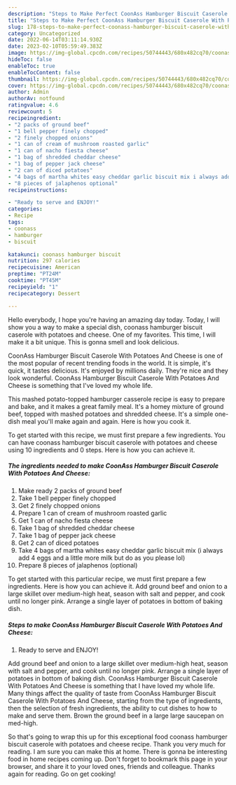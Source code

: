 ```yaml
---
description: "Steps to Make Perfect CoonAss Hamburger Biscuit Caserole With Potatoes And Cheese"
title: "Steps to Make Perfect CoonAss Hamburger Biscuit Caserole With Potatoes And Cheese"
slug: 178-steps-to-make-perfect-coonass-hamburger-biscuit-caserole-with-potatoes-and-cheese
category: Uncategorized
date: 2022-06-14T03:11:14.930Z
date: 2023-02-10T05:59:49.383Z
image: https://img-global.cpcdn.com/recipes/50744443/680x482cq70/coonass-hamburger-biscuit-caserole-with-potatoes-and-cheese-recipe-main-photo.jpg
hideToc: false
enableToc: true
enableTocContent: false
thumbnail: https://img-global.cpcdn.com/recipes/50744443/680x482cq70/coonass-hamburger-biscuit-caserole-with-potatoes-and-cheese-recipe-main-photo.jpg
cover: https://img-global.cpcdn.com/recipes/50744443/680x482cq70/coonass-hamburger-biscuit-caserole-with-potatoes-and-cheese-recipe-main-photo.jpg
author: Admin
authorAv: notfound
ratingvalue: 4.6
reviewcount: 5
recipeingredient:
- "2 packs of ground beef"
- "1 bell pepper finely chopped"
- "2 finely chopped onions"
- "1 can of cream of mushroom roasted garlic"
- "1 can of nacho fiesta cheese"
- "1 bag of shredded cheddar cheese"
- "1 bag of pepper jack cheese"
- "2 can of diced potatoes"
- "4 bags of martha whites easy cheddar garlic biscuit mix i always add 4 eggs and a little more milk but do as you please lol"
- "8 pieces of jalaphenos optional"
recipeinstructions:

- "Ready to serve and ENJOY!"
categories:
- Recipe
tags:
- coonass
- hamburger
- biscuit

katakunci: coonass hamburger biscuit 
nutrition: 297 calories
recipecuisine: American
preptime: "PT24M"
cooktime: "PT45M"
recipeyield: "1"
recipecategory: Dessert

---
```



Hello everybody, I hope you're having an amazing day today. Today, I will show you a way to make a special dish, coonass hamburger biscuit caserole with potatoes and cheese. One of my favorites. This time, I will make it a bit unique. This is gonna smell and look delicious.

CoonAss Hamburger Biscuit Caserole With Potatoes And Cheese is one of the most popular of recent trending foods in the world. It is simple, it's quick, it tastes delicious. It's enjoyed by millions daily. They're nice and they look wonderful. CoonAss Hamburger Biscuit Caserole With Potatoes And Cheese is something that I've loved my whole life.

This mashed potato-topped hamburger casserole recipe is easy to prepare and bake, and it makes a great family meal. It&#39;s a homey mixture of ground beef, topped with mashed potatoes and shredded cheese. It&#39;s a simple one-dish meal you&#39;ll make again and again. Here is how you cook it.


To get started with this recipe, we must first prepare a few ingredients. You can have coonass hamburger biscuit caserole with potatoes and cheese using 10 ingredients and 0 steps. Here is how you can achieve it.

<!--inarticleads1-->

##### The ingredients needed to make CoonAss Hamburger Biscuit Caserole With Potatoes And Cheese:

1. Make ready 2 packs of ground beef
1. Take 1 bell pepper finely chopped
1. Get 2 finely chopped onions
1. Prepare 1 can of cream of mushroom roasted garlic
1. Get 1 can of nacho fiesta cheese
1. Take 1 bag of shredded cheddar cheese
1. Take 1 bag of pepper jack cheese
1. Get 2 can of diced potatoes
1. Take 4 bags of martha whites easy cheddar garlic biscuit mix (i always add 4 eggs and a little more milk but do as you please lol)
1. Prepare 8 pieces of jalaphenos (optional)


To get started with this particular recipe, we must first prepare a few ingredients. Here is how you can achieve it. Add ground beef and onion to a large skillet over medium-high heat, season with salt and pepper, and cook until no longer pink. Arrange a single layer of potatoes in bottom of baking dish. 

<!--inarticleads2-->

##### Steps to make CoonAss Hamburger Biscuit Caserole With Potatoes And Cheese:


1. Ready to serve and ENJOY!

Add ground beef and onion to a large skillet over medium-high heat, season with salt and pepper, and cook until no longer pink. Arrange a single layer of potatoes in bottom of baking dish. CoonAss Hamburger Biscuit Caserole With Potatoes And Cheese is something that I have loved my whole life. Many things affect the quality of taste from CoonAss Hamburger Biscuit Caserole With Potatoes And Cheese, starting from the type of ingredients, then the selection of fresh ingredients, the ability to cut dishes to how to make and serve them. Brown the ground beef in a large large saucepan on med-high. 

So that's going to wrap this up for this exceptional food coonass hamburger biscuit caserole with potatoes and cheese recipe. Thank you very much for reading. I am sure you can make this at home. There is gonna be interesting food in home recipes coming up. Don't forget to bookmark this page in your browser, and share it to your loved ones, friends and colleague. Thanks again for reading. Go on get cooking!
